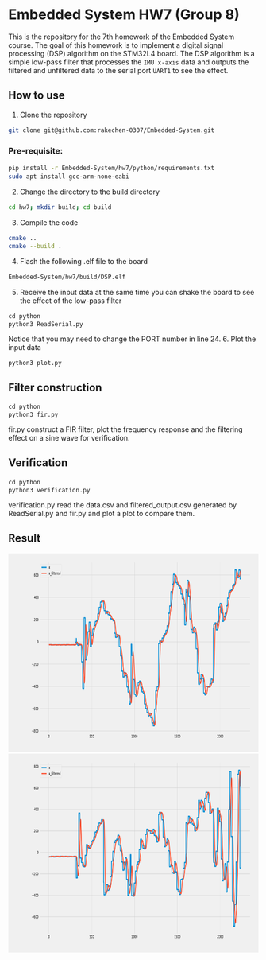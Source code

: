 # Embedded System HW7 (Group 8)

This is the repository for the 7th homework of the Embedded System course. The goal of this homework is to implement a digital signal processing (DSP) algorithm on the STM32L4 board. The DSP algorithm is a simple low-pass filter that processes the `IMU x-axis` data and outputs the filtered and unfiltered data to the serial port `UART1` to see the effect.

## How to use
1. Clone the repository

```bash
git clone git@github.com:rakechen-0307/Embedded-System.git
```
### Pre-requisite:
```bash
pip install -r Embedded-System/hw7/python/requirements.txt
sudo apt install gcc-arm-none-eabi
```

2. Change the directory to the build directory

```bash
cd hw7; mkdir build; cd build
```
3. Compile the code

```bash
cmake ..
cmake --build .
```
4. Flash the following .elf file to the board

```bash
Embedded-System/hw7/build/DSP.elf
```
5. Receive the input data at the same time you can shake the board to see the effect of the low-pass filter
```
cd python
python3 ReadSerial.py
```
Notice that you may need to change the PORT number in line 24. 
6. Plot the input data
```
python3 plot.py
```

## Filter construction
```
cd python
python3 fir.py
```
fir.py construct a FIR filter, plot the frequency response and the filtering effect on a sine wave for verification.

## Verification
```
cd python
python3 verification.py
```
verification.py read the data.csv and filtered_output.csv generated by ReadSerial.py and fir.py and plot a plot to compare them.
## Result
<img src="image/Figure_1.png" width="800" height="400">
<img src="image/Figure_2.png" width="800" height="400">